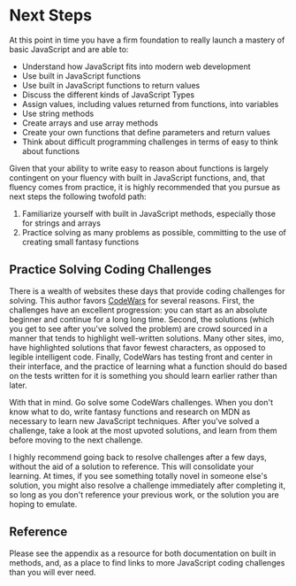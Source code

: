 # Next Steps

At this point in time you have a firm foundation to really launch a mastery of basic JavaScript and are able to:

- Understand how JavaScript fits into modern web development
- Use built in JavaScript functions
- Use built in JavaScript functions to return values
- Discuss the different kinds of JavaScript Types
- Assign values, including values returned from functions, into variables
- Use string methods
- Create arrays and use array methods
- Create your own functions that define parameters and return values
- Think about difficult programming challenges in terms of easy to think about functions

Given that your ability to write easy to reason about functions is largely contingent on your fluency with built in JavaScript functions, and, that fluency comes from practice, it is highly recommended that you pursue as next steps the following twofold path:

1) Familiarize yourself with built in JavaScript methods, especially those for strings and arrays
2) Practice solving as many problems as possible, committing to the use of creating small fantasy functions

## Practice Solving Coding Challenges

There is a wealth of websites these days that provide coding challenges for solving. This author favors [CodeWars](https://codewars.com) for several reasons. First, the challenges have an excellent progression: you can start as an absolute beginner and continue for a long long time. Second, the solutions (which you get to see after you've solved the problem) are crowd sourced in a manner that tends to highlight well-written solutions. Many other sites, imo, have highlighted solutions that favor fewest characters, as opposed to legible intelligent code. Finally, CodeWars has testing front and center in their interface, and the practice of learning what a function should do based on the tests written for it is something you should learn earlier rather than later.

With that in mind. Go solve some CodeWars challenges. When you don't know what to do, write fantasy functions and research on MDN as necessary to learn new JavaScript techniques. After you've solved a challenge, take a look at the most upvoted solutions, and learn from them before moving to the next challenge.

I highly recommend going back to resolve challenges after a few days, without the aid of a solution to reference. This will consolidate your learning. At times, if you see something totally novel in someone else's solution, you might also resolve a challenge immediately after completing it, so long as you don't reference your previous work, or the solution you are hoping to emulate.

## Reference

Please see the appendix as a resource for both documentation on built in methods, and, as a place to find links to more JavaScript coding challenges than you will ever need.
